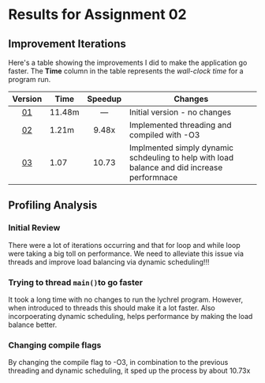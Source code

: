 # Results for Assignment 02

## Improvement Iterations

Here's a table showing the improvements I did to make the application go faster.  The **Time** column in the table represents the _wall-clock time_ for a program run.

| Version | Time | Speedup | Changes |
| :-----: | ---- | :-----: | ------- |
| [01](lychrel.cpp) | 11.48m | &mdash; | Initial version - no changes |
| [02](lychrel.cpp) | 1.21m | 9.48x | Implemented threading and compiled with -O3 |
| [03](lychrel.cpp) | 1.07 | 10.73 | Implmented simply dynamic schdeuling to help with load balance and did increase performnace|

## Profiling Analysis

### Initial Review
There were a lot of iterations occurring and that for loop and while loop were taking a big toll on performance. We need to alleviate this issue via 
threads and improve load balancing via dynamic scheduling!!!

### Trying to thread `main()`to go faster

It took a long time with no changes to run the lychrel program. However, when introduced to threads this should make it a lot faster. Also
incorpoerating dynamic scheduling, helps performance by making the load balance better.
### Changing compile flags
By changing the compile flag to -O3, in combination to the previous threading and dynamic scheduling, it sped up the process by about 10.73x
